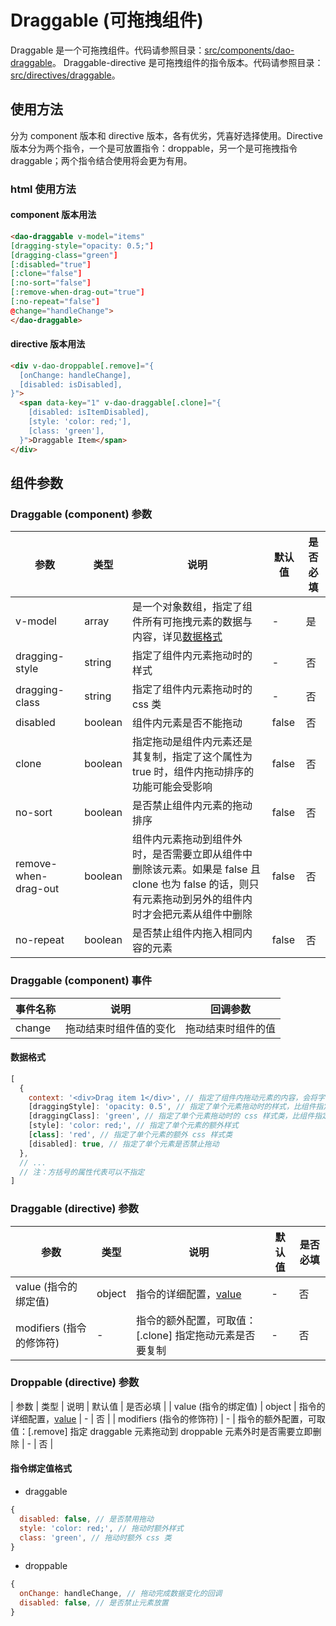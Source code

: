 # Draggable (可拖拽组件)

Draggable 是一个可拖拽组件。代码请参照目录：[src/components/dao-draggable](../src/componenets/dao-draggable)。
Draggable-directive 是可拖拽组件的指令版本。代码请参照目录：[src/directives/draggable](../src/directives/draggable)。

## 使用方法

分为 component 版本和 directive 版本，各有优劣，凭喜好选择使用。Directive 版本分为两个指令，一个是可放置指令：droppable，另一个是可拖拽指令 draggable；两个指令结合使用将会更为有用。

### html 使用方法

#### component 版本用法

```html
<dao-draggable v-model="items"
[dragging-style="opacity: 0.5;"]
[dragging-class="green"]
[:disabled="true"]
[:clone="false"]
[:no-sort="false"]
[:remove-when-drag-out="true"]
[:no-repeat="false"]
@change="handleChange">
</dao-draggable>
```

#### directive 版本用法

```html
<div v-dao-droppable[.remove]="{
  [onChange: handleChange],
  [disabled: isDisabled],
}">
  <span data-key="1" v-dao-draggable[.clone]="{
    [disabled: isItemDisabled],
    [style: 'color: red;'],
    [class: 'green'],
  }">Draggable Item</span>
</div>
```

## 组件参数

### Draggable (component) 参数

| 参数 | 类型 | 说明 | 默认值 | 是否必填 |
|-----|------|-----|-------|---------|
| v-model | array | 是一个对象数组，指定了组件所有可拖拽元素的数据与内容，详见[数据格式](#数据格式) | - | 是 |
| dragging-style | string | 指定了组件内元素拖动时的样式 | - | 否 |
| dragging-class | string | 指定了组件内元素拖动时的 css 类 | - | 否 |
| disabled | boolean | 组件内元素是否不能拖动 | false | 否 |
| clone | boolean | 指定拖动是组件内元素还是其复制，指定了这个属性为 true 时，组件内拖动排序的功能可能会受影响 | false | 否 |
| no-sort | boolean | 是否禁止组件内元素的拖动排序 | false | 否 |
| remove-when-drag-out | boolean | 组件内元素拖动到组件外时，是否需要立即从组件中删除该元素。如果是 false 且 clone 也为 false 的话，则只有元素拖动到另外的组件内时才会把元素从组件中删除 | false | 否 |
| no-repeat | boolean | 是否禁止组件内拖入相同内容的元素 | false | 否 |

### Draggable (component) 事件

| 事件名称 | 说明 | 回调参数 |
|----------|-----|---------|
| change | 拖动结束时组件值的变化 | 拖动结束时组件的值 |

#### 数据格式

```javascript
[
  {
    context: '<div>Drag item 1</div>', // 指定了组件内拖动元素的内容，会将字符串以 html 的形式渲染到组件子元素内
    [draggingStyle]: 'opacity: 0.5', // 指定了单个元素拖动时的样式，比组件指定的优先级高
    [draggingClass]: 'green', // 指定了单个元素拖动时的 css 样式类，比组件指定的优先级高
    [style]: 'color: red;', // 指定了单个元素的额外样式
    [class]: 'red', // 指定了单个元素的额外 css 样式类
    [disabled]: true, // 指定了单个元素是否禁止拖动
  },
  // ...
  // 注：方括号的属性代表可以不指定
]
```

### Draggable (directive) 参数

| 参数 | 类型 | 说明 | 默认值 | 是否必填 |
|-----|-------|------|--------|------|
| value (指令的绑定值) | object | 指令的详细配置，[value](#指令绑定值格式) | - | 否 |
| modifiers (指令的修饰符) | - | 指令的额外配置，可取值：[.clone] 指定拖动元素是否要复制 | - | 否 |

### Droppable (directive) 参数
| 参数 | 类型 | 说明 | 默认值 | 是否必填 |
| value (指令的绑定值) | object | 指令的详细配置，[value](#指令绑定值格式) | - | 否 |
| modifiers (指令的修饰符) | - | 指令的额外配置，可取值：[.remove] 指定 draggable 元素拖动到 droppable 元素外时是否需要立即删除 | - | 否 |

#### 指令绑定值格式

* draggable
```javascript
{
  disabled: false, // 是否禁用拖动
  style: 'color: red;', // 拖动时额外样式
  class: 'green', // 拖动时额外 css 类
}
```

* droppable
```javascript
{
  onChange: handleChange, // 拖动完成数据变化的回调
  disabled: false, // 是否禁止元素放置
}
```
